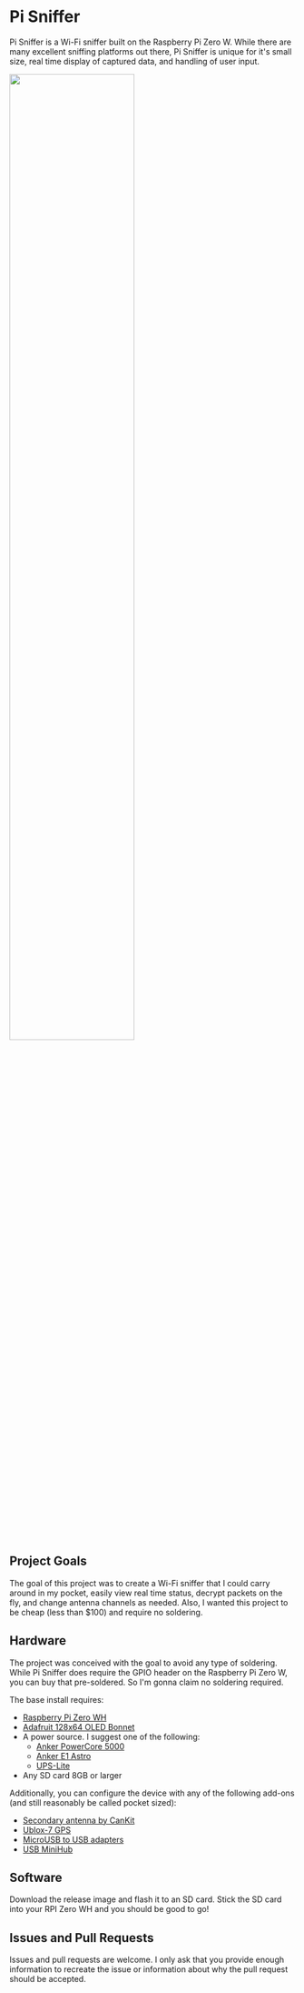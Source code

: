 # Pi Sniffer

Pi Sniffer is a Wi-Fi sniffer built on the Raspberry Pi Zero W. While there are many excellent sniffing platforms out there, Pi Sniffer is unique for it's small size, real time display of captured data, and handling of user input.


<image src="https://user-images.githubusercontent.com/787916/75169212-291e0c00-56f6-11ea-8ae9-13e4a2762276.jpg" height="66%" width="66%">
  
## Project Goals
The goal of this project was to create a Wi-Fi sniffer that I could carry around in my pocket, easily view real time status, decrypt packets on the fly, and change antenna channels as needed. Also, I wanted this project to be cheap (less than $100) and require no soldering.
  
## Hardware

The project was conceived with the goal to avoid any type of soldering. While Pi Sniffer does require the GPIO header on the Raspberry Pi Zero W, you can buy that pre-soldered. So I'm gonna claim no soldering required.

The base install requires:

* [Raspberry Pi Zero WH](https://www.adafruit.com/product/3708)
* [Adafruit 128x64 OLED Bonnet](https://www.adafruit.com/product/3531)
* A power source. I suggest one of the following:
    * [Anker PowerCore 5000](https://www.amazon.com/dp/B01CU1EC6Y)
    * [Anker E1 Astro](https://www.amazon.com/Anker-bar-Sized-Portable-High-Speed-Technology/dp/B00P7N0320)
    * [UPS-Lite](https://www.tindie.com/products/rachel/ups-lite-for-raspberry-pi-zero/)
* Any SD card 8GB or larger

Additionally, you can configure the device with any of the following add-ons (and still reasonably be called pocket sized):
* [Secondary antenna by CanKit](https://www.amazon.com/CanaKit-Raspberry-Wireless-Adapter-Dongle/dp/B00GFAN498)
* [Ublox-7 GPS](https://www.amazon.com/WINGONEER%C2%AE%C2%AE-Antenna-VK-172-Receiver-Windows/dp/B07F6TJG9L)
* [MicroUSB to USB adapters](https://www.amazon.com/Ksmile%C2%AE-Female-Adapter-SamSung-tablets/dp/B01C6032G0)
* [USB MiniHub](https://www.adafruit.com/product/2991)


## Software
Download the release image and flash it to an SD card. Stick the SD card into your RPI Zero WH and you should be good to go!

## Issues and Pull Requests
Issues and pull requests are welcome. I only ask that you provide enough information to recreate the issue or information about why the pull request should be accepted.
